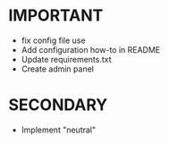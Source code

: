 # IMPORTANT
* fix config file use
* Add configuration how-to in README
* Update requirements.txt
* Create admin panel

# SECONDARY
* Implement "neutral"

